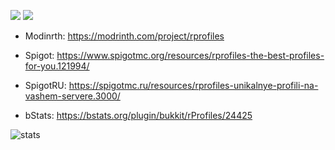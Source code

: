 [![](https://discord.com/api/guilds/1230390478596472842/widget.png)](https://discord.gg/4nwWUDswRU "Discord")
[![](https://img.shields.io/github/contributors/reallmerry/rProfile.svg)](https://github.com/reallmerry/rProfile/graphs/contributors "GitHub contributors")

- Modinrth: https://modrinth.com/project/rprofiles

- Spigot: https://www.spigotmc.org/resources/rprofiles-the-best-profiles-for-you.121994/

- SpigotRU: https://spigotmc.ru/resources/rprofiles-unikalnye-profili-na-vashem-servere.3000/

- bStats: https://bstats.org/plugin/bukkit/rProfiles/24425

![stats](https://bstats.org/signatures/bukkit/rProfiles.svg)
